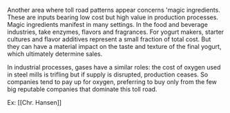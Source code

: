 Another area where toll road patterns appear concerns 'magic ingredients. These are inputs bearing low cost but high value in production processes. Magic ingredients manifest in many settings. In the food and beverage industries, take enzymes, flavors and fragrances. For yogurt makers, starter cultures and flavor additives represent a small fraction of total cost. But they can have a material impact on the taste and texture of the final yogurt, which ultimately determine sales.

In industrial processes, gases have a similar roles: the cost of oxygen used in steel mills is trifling but if supply is disrupted, production ceases. So companies tend to pay up for oxygen, preferring to buy only from the few big reputable companies that dominate this toll road.

Ex: [[Chr. Hansen]]